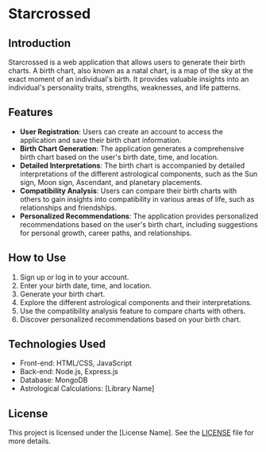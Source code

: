# Starcrossed

## Introduction

Starcrossed is a web application that allows users to generate their birth charts. A birth chart, also known as a natal chart, is a map of the sky at the exact moment of an individual's birth. It provides valuable insights into an individual's personality traits, strengths, weaknesses, and life patterns.

## Features

- **User Registration**: Users can create an account to access the application and save their birth chart information.
- **Birth Chart Generation**: The application generates a comprehensive birth chart based on the user's birth date, time, and location.
- **Detailed Interpretations**: The birth chart is accompanied by detailed interpretations of the different astrological components, such as the Sun sign, Moon sign, Ascendant, and planetary placements.
- **Compatibility Analysis**: Users can compare their birth charts with others to gain insights into compatibility in various areas of life, such as relationships and friendships.
- **Personalized Recommendations**: The application provides personalized recommendations based on the user's birth chart, including suggestions for personal growth, career paths, and relationships.

## How to Use

1. Sign up or log in to your account.
2. Enter your birth date, time, and location.
3. Generate your birth chart.
4. Explore the different astrological components and their interpretations.
5. Use the compatibility analysis feature to compare charts with others.
6. Discover personalized recommendations based on your birth chart.

## Technologies Used

- Front-end: HTML/CSS, JavaScript
- Back-end: Node.js, Express.js
- Database: MongoDB
- Astrological Calculations: [Library Name]

## License

This project is licensed under the [License Name]. See the [LICENSE](https://link_to_list) file for more details.
